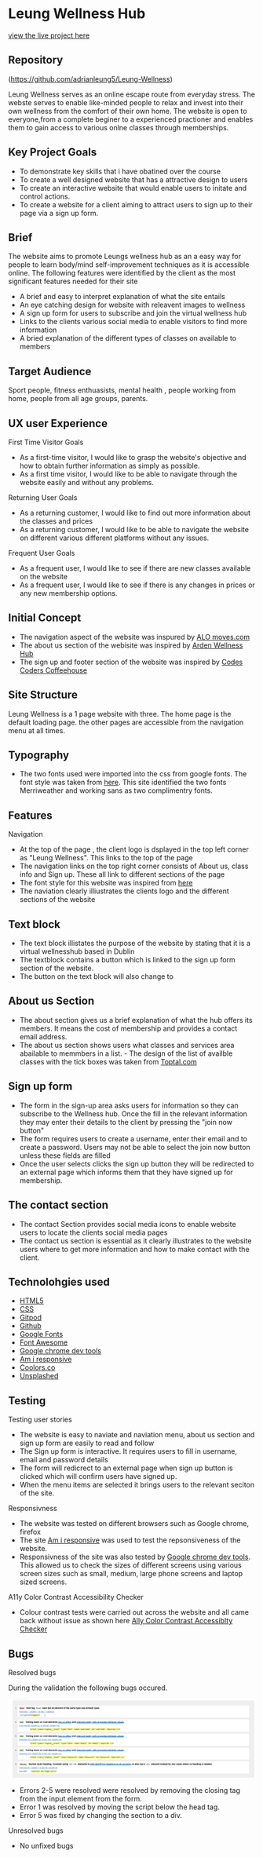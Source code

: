 # Leung Wellness Hub
[view the live project here](https://adrianleung5.github.io/Leung-Wellness/)

## Repository
(https://github.com/adrianleung5/Leung-Wellness)

Leung Wellness serves as an online escape route from everyday stress. The webste serves to enable
like-minded people to relax and invest into their own wellness from the comfort of their own home. The website is open to everyone,from a complete beginer to a experienced practioner and enables them to gain access to various onlne classes through memberships.

## Key Project Goals
- To demonstrate key skills that i have obatined over the course
- To create a well designed website that has a attractive design to users
- To create an interactive website that would enable users to initate and control actions. 
- To create a website for a client aiming to attract users to sign up to their page via a sign up form.

## Brief
The website aims to promote Leungs wellness hub as an a easy way for people to learn body/mind self-improvement techniques as it is accessible online. The following features were identified by the client as the most significant features needed for their site

- A brief and easy to interpret explanation of what the site entails
- An eye catching design for website with releavent images to wellness
- A sign up form for users to subscribe and join the virtual wellness hub
- Links to the clients various social media to enable visitors to find more information
- A bried explanation of the different types of classes on available to members

## Target Audience
Sport people, fitness enthuasists, mental health , people working from home, people from all age groups, parents.

## UX user Experience
First Time Visitor Goals
-  As a first-time visitor, I would like to grasp the website's objective and how to obtain further information as simply as possible. 
- As a first time visitor, I would like to be able to navigate through the website easily and without any problems.

Returning User Goals
- As a returning customer, I would like to find out more information about the classes and prices
- As a returning customer, I would like to be able to navigate the website on different various different platforms without any issues.

Frequent User Goals
- As a frequent user, I would like to see if there are new classes available on the website
- As a frequent user, I would like to see if there is any changes in prices or any new membership options.

## Initial Concept
- The navigation aspect of the website was inspured by [ALO moves.com](https://www.alomoves.com/)
- The about us section of the webisite was inspired by [Arden Wellness Hub](https://www.ardenwellnesshub.com/about)
- The sign up and footer section of the website was inspired by  [Codes Coders Coffeehouse](https://codeinstitute.net/ie/)

## Site Structure
Leung Wellness is a 1 page website with three. The home page is the default loading page. the other pages are accessible from the navigation menu at all times.

## Typography
- The two fonts used were imported into the css from google fonts. The font style was taken from 
[here](https://www.fontpair.co/all). This site identified the two fonts Merriweather and working sans as two complimentry fonts. 

## Features
Navigation
- At the top of the page , the client logo is dsplayed in the top left corner as "Leung Wellness". This links to the top of the page
- The navigation links on the top right corner consists of About us, class info and Sign up. These all link to different sections of the page
- The font style for this website was inspired from [here](https://www.fontpair.co/all)
- The naviation clearly illiustrates the clients logo and the different sections of the website

## Text block
- The text block illistates the purpose of the website by stating that it is a virtual wellnesshub based in Dublin
- The textblock contains a button which is linked to the sign up form section of the website.
- The button on the text block will also change to 


## About us Section
- The about section gives us a brief explanation of what the hub offers its members. It means the cost of membership and provides a contact email address.
- The about us section shows users what classes and services area abailable to memmbers in a list. - The design of the list of availble classes with the tick boxes was taken from [Toptal.com](https://www.toptal.com/designers/htmlarrows/symbols/heavy-check-mark)

## Sign up form
- The form in the sign-up area asks users for information so they can subscribe to the Wellness hub. Once the fill in the relevant information they may enter their details to the client by pressing the "join now button"
- The form requires users to create a username, enter their email and to create a password. Users may not be able to select the join now button unless these fields are filled
- Once the user selects clicks the sign up button they will be redirected to an external page which informs them that they have signed up for membership.

## The contact section
- The contact Section provides social media icons to enable website users to locate the clients social media pages
- The contact us section is essential as it clearly illustrates to the website users where to get more information and how to make contact with the client.

##  Technolohgies used
- [HTML5](https://html.spec.whatwg.org/)
- [CSS](https://www.w3.org/Style/CSS/Overview.en.html)
- [Gitpod](https://www.gitpod.io/)
- [Github](https://github.com/)
- [Google Fonts](https://github.com/TashaTJ/pawsome-portraits-v4#technologies-used)
- [Font Awesome ](https://fontawesome.com/)
- [Google chrome dev tools](https://developer.chrome.com/docs/devtools/)
- [Am i responsive](https://ui.dev/amiresponsive)
- [Coolors.co](https://coolors.co/)
- [Unsplashed](https://unsplash.com/)

## Testing
Testing user stories
- The website is easy to naviate and naviation menu, about us section and sign up form are easily to read and follow
- The Sign up form is interactive. It requires users to fill in username, email and password details
- The form will redicrect to an external page when sign up button is clicked which will confirm users have signed up.
- When the menu items are selected it brings users to the relevant seciton of the site.

Responsivness
- The website was tested on different browsers such as Google chrome, firefox 
-  The site [Am i responsive](https://ui.dev/amiresponsive) was used to test the repsonsiveness of the website.
-  Responsivness of the site was also tested by [Google chrome dev tools](https://developer.chrome.com/docs/devtools/). This allowed us to check the sizes of different screens using various screen sizes such as small, medium, large phone screens and laptop sized screens.

 A11y Color Contrast Accessibility Checker
 - Colour contrast tests were carried out across the website and all came back without issue as shown here [Ally Color Contrast Accessiblty Checker](https://color.a11y.com/Contrast/)


## Bugs
Resolved bugs

During the validation the following bugs occured.

![html errors](assets/images/html-errors.png "HTML errors")

- Errors 2-5 were resolved were resolved by removing the closing tag from the input element from the form.
- Error 1 was resolved by moving the script below the head tag.
- Error 5 was fixed by changing the section to a div.

Unresolved bugs
- No unfixed bugs